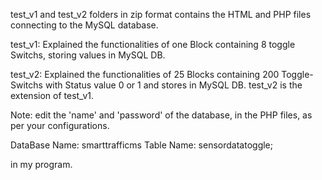 test_v1 and test_v2 folders in zip format contains the HTML and PHP files connecting to the MySQL database.

test_v1: Explained the functionalities of one Block containing 8 toggle Switchs, storing values in MySQL DB.

test_v2: Explained the functionalities of 25 Blocks containing 200 Toggle-Switchs with Status value 0 or 1 and stores in MySQL DB.
test_v2 is the extension of test_v1.


Note: edit the 'name' and 'password' of the database, in the PHP files, as per your configurations.

DataBase Name: smarttrafficms
Table Name: sensordatatoggle;

in my program.
